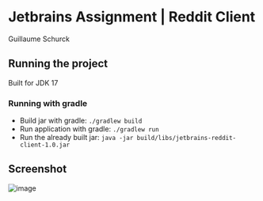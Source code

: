 # Jetbrains Assignment | Reddit Client

Guillaume Schurck

## Running the project

Built for JDK 17

### Running with gradle

- Build jar with gradle: `./gradlew build`
- Run application with gradle: `./gradlew run`
- Run the already built jar: `java -jar build/libs/jetbrains-reddit-client-1.0.jar`

## Screenshot

![image](https://user-images.githubusercontent.com/21091232/233230840-572a49a3-4b18-47a3-9c23-d49bbec28186.png)
